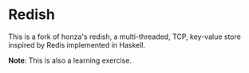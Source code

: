Redish
======

This is a fork of honza's redish, a multi-threaded, TCP, key-value store inspired by Redis implemented in
Haskell.

**Note**: This is also a learning exercise.
